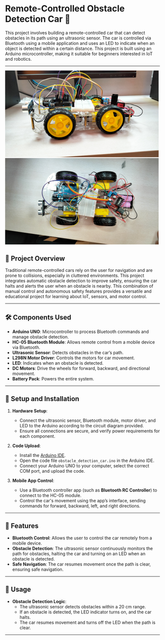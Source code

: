 # Remote-Controlled Obstacle Detection Car 🚗

This project involves building a remote-controlled car that can detect obstacles in its path using an ultrasonic sensor. The car is controlled via Bluetooth using a mobile application and uses an LED to indicate when an object is detected within a certain distance. This project is built using an Arduino microcontroller, making it suitable for beginners interested in IoT and robotics.

---

<p float="left">
   <img src="https://github.com/YajneshKumar2004/IoT-Project/blob/main/image-1.jpg" width="500"/>
   <img src="https://github.com/YajneshKumar2004/IoT-Project/blob/main/image-2.jpg" width="500"/>  
</p>

## 📜 Project Overview

Traditional remote-controlled cars rely on the user for navigation and are prone to collisions, especially in cluttered environments. This project integrates automatic obstacle detection to improve safety, ensuring the car halts and alerts the user when an obstacle is nearby. This combination of manual control and autonomous safety features provides a versatile and educational project for learning about IoT, sensors, and motor control.

---

## 🛠 Components Used

- **Arduino UNO**: Microcontroller to process Bluetooth commands and manage obstacle detection.
- **HC-05 Bluetooth Module**: Allows remote control from a mobile device via Bluetooth.
- **Ultrasonic Sensor**: Detects obstacles in the car’s path.
- **L298N Motor Driver**: Controls the motors for car movement.
- **LED**: Indicates when an obstacle is detected.
- **DC Motors**: Drive the wheels for forward, backward, and directional movement.
- **Battery Pack**: Powers the entire system.

---

## 🔧 Setup and Installation

1. **Hardware Setup**:
   - Connect the ultrasonic sensor, Bluetooth module, motor driver, and LED to the Arduino according to the circuit diagram provided.
   - Ensure all connections are secure, and verify power requirements for each component.

2. **Code Upload**:
   - Install the [Arduino IDE](https://www.arduino.cc/en/software).
   - Open the code file `obstacle_detection_car.ino` in the Arduino IDE.
   - Connect your Arduino UNO to your computer, select the correct COM port, and upload the code.

3. **Mobile App Control**:
   - Use a Bluetooth controller app (such as **Bluetooth RC Controller**) to connect to the HC-05 module.
   - Control the car's movement using the app’s interface, sending commands for forward, backward, left, and right directions.

---

## 🚀 Features

- **Bluetooth Control**: Allows the user to control the car remotely from a mobile device.
- **Obstacle Detection**: The ultrasonic sensor continuously monitors the path for obstacles, halting the car and turning on an LED when an obstacle is detected.
- **Safe Navigation**: The car resumes movement once the path is clear, ensuring safe navigation.

---

## 📝 Usage

- **Obstacle Detection Logic**:
  - The ultrasonic sensor detects obstacles within a 20 cm range.
  - If an obstacle is detected, the LED indicator turns on, and the car halts.
  - The car resumes movement and turns off the LED when the path is clear.

---



